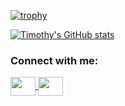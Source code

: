 
[![trophy](https://github-profile-trophy.vercel.app/?username=timothyokooboh&theme=onedark)](https://github.com/ryo-ma/github-profile-trophy)

[![Timothy's GitHub stats](https://github-readme-stats-chi-nine-79.vercel.app/api?username=timothyokooboh&theme=onedark)](https://github.com/timothyokooboh/github-readme-stats)

<h3 align="left">Connect with me:</h3>
<p align="left">
<a href="https://www.linkedin.com/in/timothy-okooboh-193980165/" target="blank"><img align="center" src="https://cdn.jsdelivr.net/npm/simple-icons@3.0.1/icons/linkedin.svg" alt="" height="30" width="40" />
</a>
 <a href="https://twitter.com/inspiretim24" target="blank"><img align="center" src="https://cdn.jsdelivr.net/npm/simple-icons@3.0.1/icons/twitter.svg" alt="" height="30" width="40" /></a>
</p>
